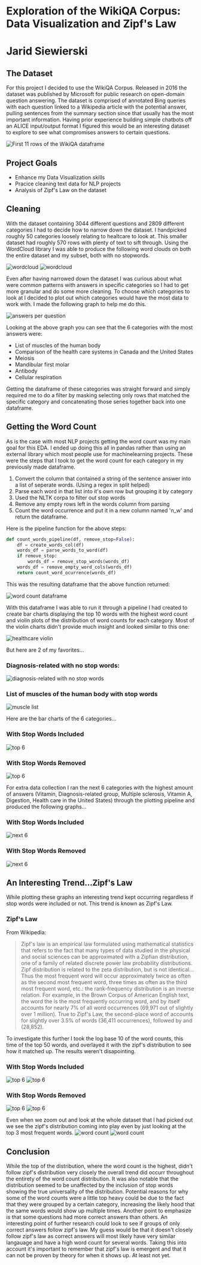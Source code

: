 # Exploration of the WikiQA Corpus: Data Visualization and Zipf's Law

# Jarid Siewierski

## The Dataset
For this project I decided to use the WikiQA Corpus. Released in 2016 the dataset was published by Microsoft for public research on open-domain question answering. The dataset is comprised of annotated Bing queries with each question linked to a Wikipedia article with the potential answer, pulling sentences from the summary section since that usually has the most important information. Having prior experience building simple chatbots off an ALICE input/output format I figured this would be an interesting dataset to explore to see what compromises answers to certain questions.

![First 11 rows of the WikiQA dataframe](images/wikiQA.png)

## Project Goals
- Enhance my Data Visualization skills
- Pracice cleaning text data for NLP projects
- Analysis of Zipf's Law on the dataset

## Cleaning 
With the dataset containing 3044 different questions and 2809 different categories I had to decide how to narrow down the dataset. I handpicked roughly 50 categories loosely relating to healtcare to look at. This smaller dataset had roughly 570 rows with plenty of text to sift through. Using the WordCloud library I was able to produce the following word clouds on both the entire dataset and my subset, both with no stopwords.

![wordcloud](graphs/all_doc_sentences.png) 
![wordcloud](graphs/healthcareAs_wc.png)

Even after having narrowed down the dataset I was curious about what were common patterns with answers in specific categories so I had to get more granular and do some more cleaning. To choose which categories to look at I decided to plot out which categories would have the most data to work with. I made the following graph to help me do this.

![answers per question](graphs/answers_per_question.png)

Looking at the above graph you can see that the 6 categories with the most answers were:
- List of muscles of the human body
- Comparison of the health care systems in Canada and the United States
- Meiosis
- Mandibular first molar
- Antibody
- Cellular respiration

Getting the dataframe of these categories was straight forward and simply required me to do a filter by masking selecting only rows that matched the specific category and concatenating those series together back into one dataframe.

## Getting the Word Count
As is the case with most NLP projects getting the word count was my main goal for this EDA. I ended up doing this all in pandas rather than using an external library which most people use for machinelearning projects. These were the steps that I took to get the word count for each category in my previously made dataframe.
1. Convert the column that contained a string of the sentence answer into a list of seperate words. (Using a regex in split helped)
2. Parse each word in that list into it's own row but grouping it by category
3. Used the NLTK corpa to filter out stop words
4. Remove any empty rows left in the words column from parsing
5. Count the word occurrence and put it in a new column named 'n_w' and return the dataframe.

Here is the pipeline function for the above steps:
```python
def count_words_pipeline(df, remove_stop=False):
    df = create_words_col(df)
    words_df = parse_words_to_word(df)
    if remove_stop:
        words_df = remove_stop_words(words_df)
    words_df = remove_empty_word_cols(words_df)
    return count_word_ocurrence(words_df)
```
This was the resulting dataframe that the above function returned:

![word count dataframe](images/word_count_dataframe.png)

With this dataframe I was able to run it through a pipeline I had created to create bar charts displaying the top 10 words with the highest word count and violin plots of the distribution of word counts for each category.
Most of the violin charts didn't provide much insight and looked similar to this one:

![healthcare violin](graphs/healthcare_violin.png) 

But here are 2 of my favorites...

### Diagnosis-related with no stop words:

![diagnosis-related with no stop words](graphs/Diagnosis-related_group_violin_no_stop.png)

### List of muscles of the human body with stop words

![muscle list](graphs/List_of_muscles_of_the_human_body_violin.png)

Here are the bar charts of the 6 categories...

### With Stop Words Included

![top 6](graphs/collaged_topn.png)

### With Stop Words Removed

![top 6](graphs/collaged_topn_no_stopwords.png)

For extra data collection I ran the next 6 categories with the highest amount of answers (Vitamin, Diagnosis-related group, Multiple sclerosis, Vitamin A, Digestion, Health care in the United States) through the plotting pipeline and produced the following graphs...

### With Stop Words Included

![next 6](graphs/collaged_nextn.png)

### With Stop Words Removed

![next 6](graphs/collaged_nextn_no_stopwords.png)

## An Interesting Trend...Zipf's Law
While plotting these graphs an interesting trend kept occurring regardless if stop words were included or not. This trend is known as Zipf's Law.

### Zipf's Law
From Wikipedia:
> Zipf's law is an empirical law formulated using mathematical statistics that refers to the fact that many types of data studied in the physical and social sciences can be approximated with a Zipfian distribution, one of a family of related discrete power law probability distributions. Zipf distribution is related to the zeta distribution, but is not identical... Thus the most frequent word will occur approximately twice as often as the second most frequent word, three times as often as the third most frequent word, etc.: the rank-frequency distribution is an inverse relation. For example, in the Brown Corpus of American English text, the word the is the most frequently occurring word, and by itself accounts for nearly 7% of all word occurrences (69,971 out of slightly over 1 million). True to Zipf's Law, the second-place word of accounts for slightly over 3.5% of words (36,411 occurrences), followed by and (28,852).


To investigate this further I took the log base 10 of the word counts, this time of the top 50 words, and overlayed it with the zipf's distribution to see how it matched up. The results weren't disapointing. 

### With Stop Words Included

![top 6](graphs/collaged_zipf.png)
![top 6](graphs/next6_zipf.png)

### With Stop Words Removed

![top 6](graphs/collaged_zipf_no_stopwords.png)
![top 6](graphs/next6_zipf_no_stopwords.png)

Even when we zoom out and look at the whole dataset that I had picked out we see the zipf's distribution coming into play even by just looking at the top 3 most frequent words.
![word count](graphs/wordcount_with_stopwords.png)
![word count](graphs/wordcount_no_stopwords.png)

## Conclusion

While the top of the distribution, where the word count is the highest, didn't follow zipf's distribution very closely the overall trend did occurr throughout the entirety of the word count distribution. It was also notable that the distribution seemed to be unaffected by the inclusion of stop words showing the true universality of the distribution. Potential reasons for why some of the word counts were a little top heavy could be due to the fact that they were grouped by a certain category, increasing the likely hood that the same words would show up multiple times. Another point to emphasize is that some questions had more correct answers than others. An interesting point of further research could look to see if groups of only correct answers follow zipf's law. My guess would be that it doesn't closely follow zipf's law as correct answers will most likely have very similar langauage and have a high word count for several words. Taking this into account it's important to remember that zipf's law is emergent and that it can not be proven by theory for when it shows up. At least not yet.